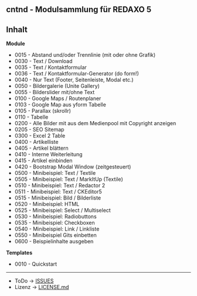 ## cntnd - Modulsammlung für REDAXO 5

## Inhalt

**Module**

- 0015 - Abstand und/oder Trennlinie (mit oder ohne Grafik)
- 0030 - Text / Download
- 0035 - Text / Kontaktformular
- 0036 - Text / Kontaktformular-Generator (do form!)
- 0040 - Nur Text (Footer, Seitenleiste, Modal etc.)
- 0050 - Bildergalerie (Unite Gallery)
- 0055 - Bilderslider mit/ohne Text
- 0100 - Google Maps / Routenplaner
- 0103 - Google Map aus yform Tabelle
- 0105 - Parallax (skrollr)
- 0110 - Tabelle
- 0200 - Alle Bilder mit aus dem Medienpool mit Copyright anzeigen
- 0205 - SEO Sitemap
- 0300 - Excel 2 Table
- 0400 - Artikelliste
- 0405 - Artikel blättern
- 0410 - Interne Weiterleitung
- 0415 - Artikel einbinden
- 0420 - Bootstrap Modal Window (zeitgesteuert)
- 0500 - Minibeispiel: Text / Textile
- 0505 - Minibeispiel: Text / MarkItUp (Textile)
- 0510 - Minibeispiel: Text / Redactor 2
- 0511 - Minibeispiel: Text / CKEditor5
- 0515 - Minibeispiel: Bild / Bilderliste
- 0520 - Minibeispiel: HTML
- 0525 - Minibeispiel: Select / Multiselect
- 0530 - Minibeispiel: Radiobuttons
- 0535 - Minibeispiel: Checkboxen
- 0540 - Minibeispiel: Link / Linkliste
- 0550 - Minibeispiel Gits einbetten
- 0600 - Beispielinhalte ausgeben

**Templates**

- 0010 - Quickstart

---

* ToDo -> [ISSUES](https://github.com/cntnd/rdx.cntnd/issues)
* Lizenz ->  [LICENSE.md](LICENSE.md)